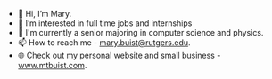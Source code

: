 - 👋 Hi, I’m Mary.
- 👀 I’m interested in full time jobs and internships
- 🏫 I'm currently a senior majoring in computer science and physics.
- 📫 How to reach me - mary.buist@rutgers.edu.
- 🌐 Check out my personal website and small business - www.mtbuist.com.

<!---
mbuist/mbuist is a ✨ special ✨ repository because its `README.md` (this file) appears on your GitHub profile.
You can click the Preview link to take a look at your changes.
--->
